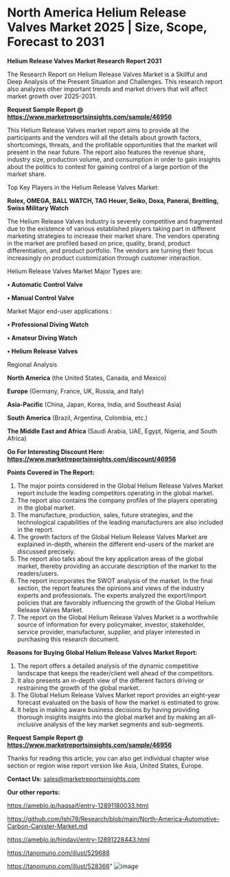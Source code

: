 # North America Helium Release Valves Market 2025 | Size, Scope, Forecast to 2031

<strong>Helium Release Valves Market Research Report 2031</strong>

The Research Report on Helium Release Valves Market is a Skillful and Deep Analysis of the Present Situation and Challenges. This research report also analyzes other important trends and market drivers that will affect market growth over 2025-2031.

<strong>Request Sample Report @ <a href=https://www.marketreportsinsights.com/sample/46956>https://www.marketreportsinsights.com/sample/46956</a></strong>

This Helium Release Valves market report aims to provide all the participants and the vendors will all the details about growth factors, shortcomings, threats, and the profitable opportunities that the market will present in the near future. The report also features the revenue share, industry size, production volume, and consumption in order to gain insights about the politics to contest for gaining control of a large portion of the market share.

Top Key Players in the Helium Release Valves Market:

<strong>Rolex, OMEGA, BALL WATCH, TAG Heuer, Seiko, Doxa, Panerai, Breitling, Swiss Military Watch</strong>

The Helium Release Valves Industry is severely competitive and fragmented due to the existence of various established players taking part in different marketing strategies to increase their market share. The vendors operating in the market are profiled based on price, quality, brand, product differentiation, and product portfolio. The vendors are turning their focus increasingly on product customization through customer interaction.

Helium Release Valves Market Major Types are:

<strong>•  Automatic Control Valve

•  Manual Control Valve</strong>

Market Major end-user applications :

<strong>•  Professional Diving Watch

•  Amateur Diving Watch

•  Helium Release Valves</strong>

Regional Analysis

</u><strong><b>North America</b></strong> (the United States, Canada, and Mexico)

<strong><b>Europe </b></strong>(Germany, France, UK, Russia, and Italy)

<strong><b>Asia-Pacific</b></strong> (China, Japan, Korea, India, and Southeast Asia)

<strong><b>South America</b></strong> (Brazil, Argentina, Colombia, etc.)

<strong><b>The Middle East and Africa</b></strong> (Saudi Arabia, UAE, Egypt, Nigeria, and South Africa)

<strong>Go For Interesting Discount Here: <a href=https://www.marketreportsinsights.com/discount/46956>https://www.marketreportsinsights.com/discount/46956</a></strong>

<strong>Points Covered in The Report:</strong>
<ol>
  <li>The major points considered in the Global Helium Release Valves Market report include the leading competitors operating in the global market.</li>
  <li>The report also contains the company profiles of the players operating in the global market.</li>
  <li>The manufacture, production, sales, future strategies, and the technological capabilities of the leading manufacturers are also included in the report.</li>
  <li>The growth factors of the Global Helium Release Valves Market are explained in-depth, wherein the different end-users of the market are discussed precisely.</li>
  <li>The report also talks about the key application areas of the global market, thereby providing an accurate description of the market to the readers/users.</li>
  <li>The report incorporates the SWOT analysis of the market. In the final section, the report features the opinions and views of the industry experts and professionals. The experts analyzed the export/import policies that are favorably influencing the growth of the Global Helium Release Valves Market.</li>
  <li>The report on the Global Helium Release Valves Market is a worthwhile source of information for every policymaker, investor, stakeholder, service provider, manufacturer, supplier, and player interested in purchasing this research document.</li>
</ol>
<strong>Reasons for Buying Global Helium Release Valves Market Report:</strong>

<ol>
  <li>The report offers a detailed analysis of the dynamic competitive landscape that keeps the reader/client well ahead of the competitors.</li>
  <li>It also presents an in-depth view of the different factors driving or restraining the growth of the global market.</li>
  <li>The Global Helium Release Valves Market report provides an eight-year forecast evaluated on the basis of how the market is estimated to grow.</li>
  <li>It helps in making aware business decisions by having providing thorough insights insights into the global market and by making an all-inclusive analysis of the key market segments and sub-segments.</li>
</ol>
<strong>Request Sample Report @ <a href=https://www.marketreportsinsights.com/sample/46956>https://www.marketreportsinsights.com/sample/46956</a></strong>


Thanks for reading this article; you can also get individual chapter wise section or region wise report version like Asia, United States, Europe.

<strong>Contact Us:</strong>
sales@marketreportsinsights.com

<strong>Our other reports:</strong>

<a href=https://ameblo.jp/haqsaif/entry-12891180033.html>https://ameblo.jp/haqsaif/entry-12891180033.html</a>

<a href=https://github.com/Ishi78/Research/blob/main/North-America-Automotive-Carbon-Canister-Market.md>https://github.com/Ishi78/Research/blob/main/North-America-Automotive-Carbon-Canister-Market.md</a>

<a href=https://ameblo.jp/hindavi/entry-12891228443.html>https://ameblo.jp/hindavi/entry-12891228443.html</a>

<a href=https://tanomuno.com/illust/529688>https://tanomuno.com/illust/529688</a>

<a href=https://tanomuno.com/illust/528366>https://tanomuno.com/illust/528366</a>"
![image](https://github.com/user-attachments/assets/bf2e2cf8-938d-4255-bb2d-b8172a02496d)
